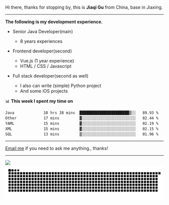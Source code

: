 Hi there, thanks for stopping by, this is **Jiaqi Gu** from China, base in Jiaxing.

---

**The following is my development experience.**

- Senior Java Developer(main)
  - 8 years experiences

- Frontend developer(second)
  - Vue.js (1 year experience)
  - HTML / CSS / Javascript
  
- Full stack developer(second as well)
  - I also can write (simple) Python project
  - And some iOS projects

📊 **This week I spent my time on**
<!--START_SECTION:waka-->

```txt
Java             10 hrs 38 mins  ██████████████████████▒░░   89.93 %
Other            17 mins         ▓░░░░░░░░░░░░░░░░░░░░░░░░   02.44 %
YAML             15 mins         ▓░░░░░░░░░░░░░░░░░░░░░░░░   02.19 %
XML              15 mins         ▓░░░░░░░░░░░░░░░░░░░░░░░░   02.15 %
SQL              13 mins         ▒░░░░░░░░░░░░░░░░░░░░░░░░   01.96 %
```

<!--END_SECTION:waka-->

---

[Email me](mailto:htk2klwgr@mozmail.com?subject=Hiring_from_GitHub) if you need to ask me anything., thanks!

---

![]( https://visitor-badge.glitch.me/badge?page_id=githubgujiaqi)
![]( https://github.com/droid-Q/droid-Q/raw/output/github-contribution-grid-snake.svg#gh-dark-mode-only)
